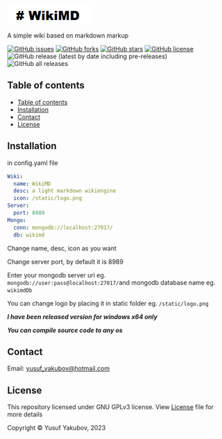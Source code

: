 
<img src="./static/wikimd.png"/>

A simple wiki based on markdown markup

[![GitHub issues](https://img.shields.io/github/issues/yosa12978/WikiMD)](https://github.com/yosa12978/WikiMD/issues)
[![GitHub forks](https://img.shields.io/github/forks/yosa12978/WikiMD)](https://github.com/yosa12978/WikiMD/network)
[![GitHub stars](https://img.shields.io/github/stars/yosa12978/WikiMD)](https://github.com/yosa12978/WikiMD/stargazers)
[![GitHub license](https://img.shields.io/github/license/yosa12978/WikiMD)](https://github.com/yosa12978/WikiMD)
![GitHub release (latest by date including pre-releases)](https://img.shields.io/github/v/release/yosa12978/WikiMD?include_prereleases)
![GitHub all releases](https://img.shields.io/github/downloads/yosa12978/WikiMD/total)
## Table of contents
- [Table of contents](#table-of-contents)
- [Installation](#installation)
- [Contact](#contact)
- [License](#license)


## Installation
in config.yaml file

```yaml
Wiki:
  name: WikiMD
  desc: a light markdown wikiengine
  icon: /static/logo.png
Server:
  port: 8989
Mongo:
  conn: mongodb://localhost:27017/
  db: wikimd
```
Change name, desc, icon as you want

Change server port, by default it is 8989

Enter your mongodb server uri eg. ```mongodb://user:pass@localhost:27017/```and mongodb database name eg. ```wikimdDb```

You can change logo by placing it in static folder eg. ```/static/logo.png```

_**I have been released version for windows x64 only**_

_**You can compile source code to any os**_

## Contact

Email: <yusuf_yakubov@hotmail.com>

## License

This repository licensed under GNU GPLv3 license. View [License](LICENSE) file for more details

Copyright © Yusuf Yakubov, 2023
